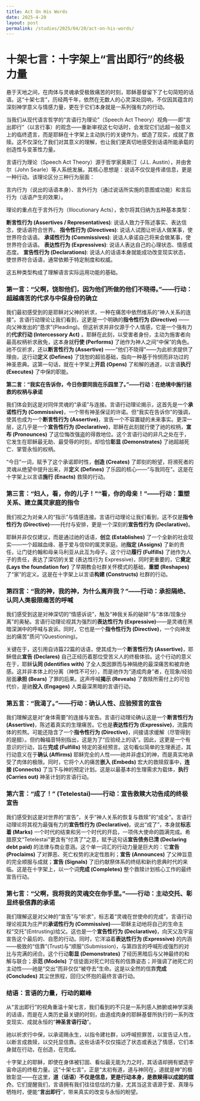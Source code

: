 ```yaml
---
title: Act On His Words
date: 2025-4-20
layout: post
permalink: /studies/2025/04/20/act-on-his-words/
---
```


# **十架七言：十字架上“言出即行”的终极力量**

悬于天地之间，在肉体与灵魂承受极致痛苦的时刻，耶稣基督留下了七句简短的话语。这“十架七言”，历经两千年，依然在无数人的心灵深处回响，不仅因其蕴含的深刻神学意义与情感力量，更在于它们本身就是一系列强有力的行动。

当我们从现代语言哲学的“言语行为理论”（Speech Act Theory）视角——即“言出即行”（以言行事）的观念——重新审视这七句话时，会发现它们远超一般意义上的临终遗言，而是耶稣在十字架上主动执行的关键作为，塑造了现实，成就了救赎。这不仅深化了我们对其意义的理解，也让我们更真切地感受到话语所能承载的创造性与变革性力量。

言语行为理论（Speech Act Theory）源于哲学家奥斯汀（J.L. Austin），并由舍尔（John Searle）等人系统发展。其核心思想是：说话不仅仅是传递信息，更是一种行动。该理论区分三种行为层面：

言内行为（说出的话语本身）、言外行为（通过说话所实施的意图或功能）和言后行为（话语产生的效果）。

理论的重点在于言外行为（Illocutionary Acts），舍尔将其归纳为五种基本类型：

**断言性行为 (Assertives / Representatives)**: 说话人致力于陈述事实、表达信念，使话语符合世界。
**指令性行为 (Directives)**: 说话人试图让听话人做某事，使世界符合话语。
**承诺性行为 (Commissives)**: 说话人承诺自己将来会做某事，使世界符合话语。
**表达性行为 (Expressives)**: 说话人表达自己的心理状态、情感或态度。
**宣告性行为 (Declarations)**: 说话人的话语本身就能成功改变现实状态，使世界符合话语，通常依赖于特定制度和权威。

这五种类型构成了理解语言实际运用功能的基础。

### **第一言：“父啊，饶恕他们，因为他们所做的他们不晓得。”——行动：超越痛苦的代求与中保身份的确立**

我们最初感受到的是耶稣对父神的祈求，一种在痛苦中依然维系的“神人关系的连接”。言语行动理论让我们看到，这更是一个明确的**指令性行为 (Directive)** ——向父神发出的“恳求”(Pleading)。但这祈求并非仅源于个人情感，它是一个强有力的**代求行动 (Intercessory Act)** 。耶稣在此刻，以受害者身份，主动为施害者向最高权柄祈求赦免，这本身就**行使 (Performs)** 了祂作为神人之间“中保”的角色。祂不仅祈求，还以**断言性行为 (Assertive)** ——“他们不晓得”——为此祈求提供了理由，这行动**定义 (Defines)** 了饶恕的超验基础，指向一种基于怜悯而非功过的神圣恩典。这第一句话，就在十字架上**开启 (Opens)** 了和解的通道，以言语**执行 (Executes)** 了中保的职能。

**第二言：“我实在告诉你，今日你要同我在乐园里了。”——行动：在绝境中施行拯救的权柄与承诺**

我们体会到这是对同伴灵魂的“承诺”与连接。言语行动理论揭示，这首先是一个**承诺性行为 (Commissive)**，一个带有神圣保证的许诺。但“我实在告诉你”的强调，使其也成为一个**断言性行为 (Assertive)**，宣告一个不容置疑的未来事实。更深一层，这几乎是一个**宣告性行为 (Declarative)**，耶稣在此刻就行使了祂的权柄，**宣布 (Pronounces)** 了这位悔改强盗的得救地位。这个言语行动的非凡之处在于，它发生在耶稣最无助、最受辱的时刻，却恰恰**彰显 (Demonstrates)** 了祂超越死亡、掌管永恒的权柄。

“今日”一词，赋予了这个承诺即时性，**创造 (Creates)** 了即刻的盼望，将濒死者的灵魂从绝望中提升出来，并**定义 (Defines)** 了乐园的核心——“与我同在”。这是在十字架上以言语**施行 (Enacts)** 救赎的行动。

### **第三言：“妇人，看，你的儿子！”“看，你的母亲！”——行动：重塑关系、建立属灵家庭的指令**

我们视之为对亲人的“指示”与情感连接。言语行动理论让我们看到，这不仅是**指令性行为 (Directive)**——托付与安排，更是一个深刻的**宣告性行为 (Declarative)**。

耶稣并非仅仅建议，而是通过祂的话语，**创立 (Establishes)** 了一个全新的社会现实——一个超越血缘、基于爱与信仰的属灵家庭。祂**指定 (Assigns)** 了新的责任，让门徒约翰和母亲马利亚从此互为母子。这个行动**履行 (Fulfills)** 了祂作为人子的责任，表达了深切的关爱 (表达性行为 Expressive)，同时更重要的，它**奠定 (Lays the foundation for)** 了早期教会社群关怀模式的基础，**重塑 (Reshapes)** 了“家”的定义。这是在十字架上以言语**构建 (Constructs)** 社群的行动。

### **第四言：“我的神，我的神，为什么离弃我？”——行动：承担隔绝、认同人类极限痛苦的呼喊**

我们感受到这是对神深切的“情感诉说”，触及“神我关系的破碎”与“本体/现象分离”的奥秘。言语行动理论视其为强烈的**表达性行为 (Expressive)**——是灵魂在黑暗深渊中的呼喊与哀诉。同时，它也是一个**指令性行为 (Directive)**，一个向神发出的痛苦“质问”(Questioning)。

关键在于，这引用自诗篇22篇的话语，使其成为一个**断言性行为 (Assertive)**，耶稣借此**宣告 (Declares)** 自己正经历着那位受苦义人的终极体验。这个行动的意义在于，耶稣**认同 (Identifies with)** 了全人类因罪而与神隔绝的最深痛苦和被弃绝感。这并非本体上的分离（神性不可分），而是祂作为“道成肉身”者，在现象/经验层面**承担 (Bears)** 了罪的后果。这声呼喊**揭示 (Reveals)** 了救赎所需付上的可怕代价，是祂**投入 (Engages)** 人类最深黑暗的言语行动。

### **第五言：“我渴了。”——行动：确认人性、应验预言的宣告**

我们理解这是对“身体需要”的连接与宣告。言语行动理论确认这是一个**断言性行为 (Assertive)**，陈述着真实的生理痛苦。它也是**表达性行为 (Expressive)**，流露肉体的煎熬。可能还隐含了一个**指令性行为 (Directive)**，间接请求缓解（尽管得到的是醋）。但约翰福音特别指出，这是为了“应验经上的话”。因此，这更是一个有意识的行动，旨在**完成 (Fulfills)** 特定的圣经预言。这句看似简单的生理表述，其行动意义在于**确认 (Affirms)** 耶稣完全的人性——祂并非虚幻的神，而是真实地承受了肉体的极限。同时，它将个人的痛苦**嵌入 (Embeds)** 宏大的救赎叙事中，**连接 (Connects)** 了当下与神的预定计划。这是以最基本的生理需求为载体，**执行 (Carries out)** 神圣计划的言语行动。

### **第六言：“成了！” (Tetelestai)——行动：宣告救赎大功告成的终极宣告**

我们感受到这是对世界的“宣告”，关乎“神人关系的恢复与救赎”的“成全”。言语行动理论将其视为最强有力的**宣告性行为 (Declarative)**。说出“成了”，本身就**标志着 (Marks)** 一个时代的结束和另一个时代的开启，一项伟大使命的圆满完成。希腊原文“Tetelestai”更含有“付清了”之意，赋予这句话**宣告债务已清 (Declaring debt paid)** 的法律与商业意涵。这个单一词汇的行动力量是巨大的：它**宣告 (Proclaims)** 了对罪恶、死亡权势的决定性胜利；**宣告 (Announces)** 了父神旨意的完全顺服与成就；**宣告 (Signals)** 了旧约献祭体系的终结和新约恩典时代的来临。这是在十字架上，以一个词**完成 (Completes)** 整个救赎计划核心工作的最终宣告行动。

### **第七言：“父啊，我将我的灵魂交在你手里。”——行动：主动交托、彰显终极信靠的承诺**

我们理解这是对父神的“宣告”与“祈求”，标志着“灵魂在世使命的完成”。言语行动理论视其为庄严的**承诺性行为 (Commissive)**——耶稣主动地将自己的生命主权“交托”(Entrusting)给父。这也是一个**宣告性行为 (Declarative)**，向天父及宇宙宣告这个最后的、自愿的行动。同时，它洋溢着**表达性行为 (Expressive)** 的内涵——极致的“信靠”(Trust)与“顺服”(Submission)，与第四言的呼喊形成强烈的对比与完满的闭合。这个行动**彰显 (Demonstrates)** 了经历黑暗后与父神最终的和解与联合；**示范 (Models)** 了信徒面对死亡时应有的信靠姿态；并强调了祂死亡的主动性——祂是“交出”而非仅仅“被夺去”生命。这是以全然的信靠**完成 (Concludes)** 其尘世旅程，回归父怀抱的最终言语行动。

### **结语：言语的力量，行动的巅峰**

从“言出即行”的视角重温十架七言，我们看到的不只是一系列感人肺腑或神学深奥的话语，而是在人类历史最关键的时刻，由道成肉身的耶稣基督所执行的一系列改变现实、成就永恒的“**神圣言语行动**”。

祂以祈求行中保，以承诺赐永生，以指令建社群，以呼喊担罪苦，以宣告证人性，以断言成救赎，以交托显信靠。这些话语不仅仅描述了状态或表达了情感，它们本身就在行动，在创造，在完成。

十字架上的耶稣，即使在身体被钉固、看似最无能为力之时，其话语却拥有塑造宇宙命运的终极力量。这“十架七言”，正是“太初有道，道与神同在，道就是神”的极致彰显——在这里，**道（话语）不仅是信息，更是行动本身，是救赎得以成就的媒介**。它们提醒我们，言语拥有我们往往低估的力量，尤其当这言语源于爱、真理与牺牲时，便能“**言出即行**”，带来真实的改变与永恒的盼望。